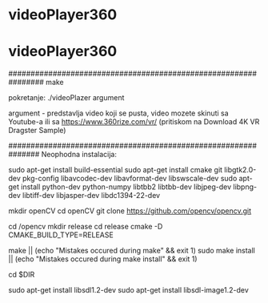 # videoPlayer360

# videoPlayer360

################################################################
make 

pokretanje: ./videoPlazer argument

argument - predstavlja video koji se pusta, 
		   video mozete skinuti sa Youtube-a ili sa https://www.360rize.com/vr/ (pritiskom na Download 4K VR Dragster Sample)


###############################################################
Neophodna instalacija:

sudo apt-get install build-essential
sudo apt-get install cmake git libgtk2.0-dev pkg-config libavcodec-dev libavformat-dev libswscale-dev
sudo apt-get install python-dev python-numpy libtbb2 libtbb-dev libjpeg-dev libpng-dev libtiff-dev libjasper-dev libdc1394-22-dev

mkdir openCV
cd openCV
git clone https://github.com/opencv/opencv.git

cd /opencv
mkdir release
cd release
cmake -D CMAKE_BUILD_TYPE=RELEASE

make || (echo "Mistakes occured during make" && exit 1)
sudo make install || (echo "Mistakes occured during make install" && exit 1)

cd $DIR

sudo apt-get install libsdl1.2-dev
sudo apt-get install libsdl-image1.2-dev	
